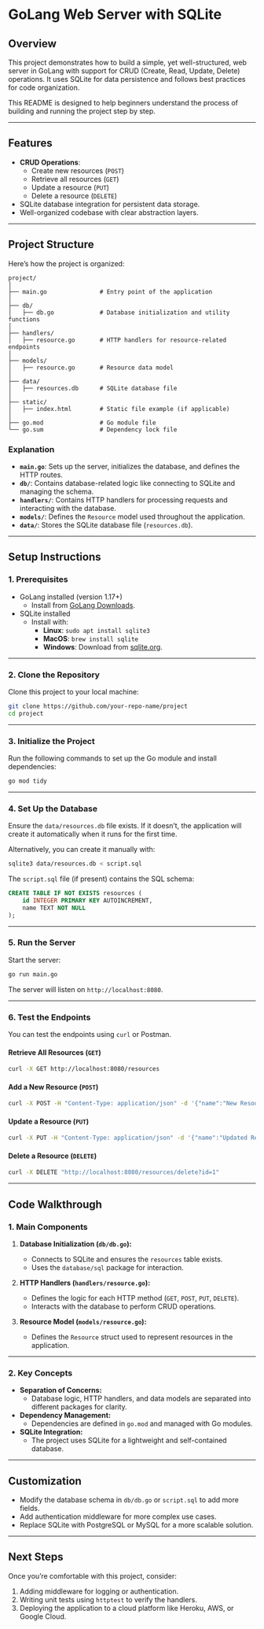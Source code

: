 # **GoLang Web Server with SQLite**

## **Overview**
This project demonstrates how to build a simple, yet well-structured, web server in GoLang with support for CRUD (Create, Read, Update, Delete) operations. It uses SQLite for data persistence and follows best practices for code organization.

This README is designed to help beginners understand the process of building and running the project step by step.

---

## **Features**
- **CRUD Operations**:
  - Create new resources (`POST`)
  - Retrieve all resources (`GET`)
  - Update a resource (`PUT`)
  - Delete a resource (`DELETE`)
- SQLite database integration for persistent data storage.
- Well-organized codebase with clear abstraction layers.

---

## **Project Structure**
Here’s how the project is organized:

```
project/
│
├── main.go               # Entry point of the application
│
├── db/
│   ├── db.go             # Database initialization and utility functions
│
├── handlers/
│   ├── resource.go       # HTTP handlers for resource-related endpoints
│
├── models/
│   ├── resource.go       # Resource data model
│
├── data/
│   ├── resources.db      # SQLite database file
│
├── static/
│   ├── index.html        # Static file example (if applicable)
│
├── go.mod                # Go module file
└── go.sum                # Dependency lock file
```

### **Explanation**
- **`main.go`**: Sets up the server, initializes the database, and defines the HTTP routes.
- **`db/`**: Contains database-related logic like connecting to SQLite and managing the schema.
- **`handlers/`**: Contains HTTP handlers for processing requests and interacting with the database.
- **`models/`**: Defines the `Resource` model used throughout the application.
- **`data/`**: Stores the SQLite database file (`resources.db`).

---

## **Setup Instructions**

### **1. Prerequisites**
- GoLang installed (version 1.17+)
  - Install from [GoLang Downloads](https://go.dev/dl/).
- SQLite installed
  - Install with:
    - **Linux**: `sudo apt install sqlite3`
    - **MacOS**: `brew install sqlite`
    - **Windows**: Download from [sqlite.org](https://sqlite.org/download.html).

---

### **2. Clone the Repository**
Clone this project to your local machine:
```bash
git clone https://github.com/your-repo-name/project
cd project
```

---

### **3. Initialize the Project**
Run the following commands to set up the Go module and install dependencies:
```bash
go mod tidy
```

---

### **4. Set Up the Database**
Ensure the `data/resources.db` file exists. If it doesn’t, the application will create it automatically when it runs for the first time.

Alternatively, you can create it manually with:
```bash
sqlite3 data/resources.db < script.sql
```

The `script.sql` file (if present) contains the SQL schema:
```sql
CREATE TABLE IF NOT EXISTS resources (
    id INTEGER PRIMARY KEY AUTOINCREMENT,
    name TEXT NOT NULL
);
```

---

### **5. Run the Server**
Start the server:
```bash
go run main.go
```

The server will listen on `http://localhost:8080`.

---

### **6. Test the Endpoints**
You can test the endpoints using `curl` or Postman.

#### **Retrieve All Resources (`GET`)**
```bash
curl -X GET http://localhost:8080/resources
```

#### **Add a New Resource (`POST`)**
```bash
curl -X POST -H "Content-Type: application/json" -d '{"name":"New Resource"}' http://localhost:8080/resources/add
```

#### **Update a Resource (`PUT`)**
```bash
curl -X PUT -H "Content-Type: application/json" -d '{"name":"Updated Resource"}' "http://localhost:8080/resources/update?id=1"
```

#### **Delete a Resource (`DELETE`)**
```bash
curl -X DELETE "http://localhost:8080/resources/delete?id=1"
```

---

## **Code Walkthrough**

### **1. Main Components**
1. **Database Initialization (`db/db.go`):**
   - Connects to SQLite and ensures the `resources` table exists.
   - Uses the `database/sql` package for interaction.

2. **HTTP Handlers (`handlers/resource.go`):**
   - Defines the logic for each HTTP method (`GET`, `POST`, `PUT`, `DELETE`).
   - Interacts with the database to perform CRUD operations.

3. **Resource Model (`models/resource.go`):**
   - Defines the `Resource` struct used to represent resources in the application.

---

### **2. Key Concepts**
- **Separation of Concerns:**
  - Database logic, HTTP handlers, and data models are separated into different packages for clarity.
- **Dependency Management:**
  - Dependencies are defined in `go.mod` and managed with Go modules.
- **SQLite Integration:**
  - The project uses SQLite for a lightweight and self-contained database.

---

## **Customization**
- Modify the database schema in `db/db.go` or `script.sql` to add more fields.
- Add authentication middleware for more complex use cases.
- Replace SQLite with PostgreSQL or MySQL for a more scalable solution.

---

## **Next Steps**
Once you’re comfortable with this project, consider:
1. Adding middleware for logging or authentication.
2. Writing unit tests using `httptest` to verify the handlers.
3. Deploying the application to a cloud platform like Heroku, AWS, or Google Cloud.
